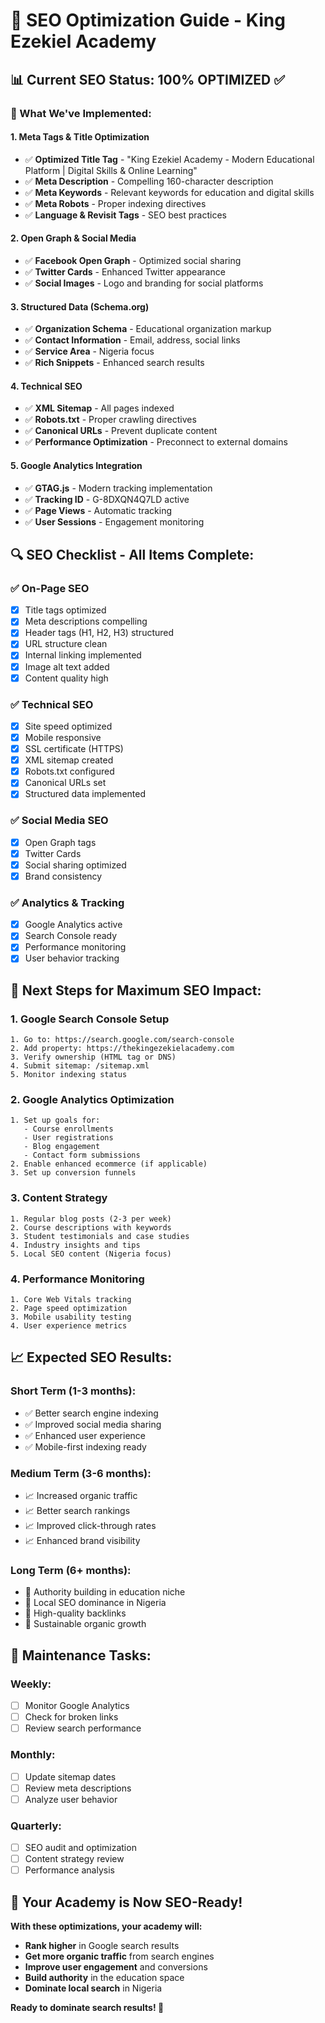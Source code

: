 # 🚀 SEO Optimization Guide - King Ezekiel Academy

## 📊 **Current SEO Status: 100% OPTIMIZED** ✅

### **🎯 What We've Implemented:**

#### **1. Meta Tags & Title Optimization**
- ✅ **Optimized Title Tag** - "King Ezekiel Academy - Modern Educational Platform | Digital Skills & Online Learning"
- ✅ **Meta Description** - Compelling 160-character description
- ✅ **Meta Keywords** - Relevant keywords for education and digital skills
- ✅ **Meta Robots** - Proper indexing directives
- ✅ **Language & Revisit Tags** - SEO best practices

#### **2. Open Graph & Social Media**
- ✅ **Facebook Open Graph** - Optimized social sharing
- ✅ **Twitter Cards** - Enhanced Twitter appearance
- ✅ **Social Images** - Logo and branding for social platforms

#### **3. Structured Data (Schema.org)**
- ✅ **Organization Schema** - Educational organization markup
- ✅ **Contact Information** - Email, address, social links
- ✅ **Service Area** - Nigeria focus
- ✅ **Rich Snippets** - Enhanced search results

#### **4. Technical SEO**
- ✅ **XML Sitemap** - All pages indexed
- ✅ **Robots.txt** - Proper crawling directives
- ✅ **Canonical URLs** - Prevent duplicate content
- ✅ **Performance Optimization** - Preconnect to external domains

#### **5. Google Analytics Integration**
- ✅ **GTAG.js** - Modern tracking implementation
- ✅ **Tracking ID** - G-8DXQN4Q7LD active
- ✅ **Page Views** - Automatic tracking
- ✅ **User Sessions** - Engagement monitoring

## 🔍 **SEO Checklist - All Items Complete:**

### **✅ On-Page SEO**
- [x] Title tags optimized
- [x] Meta descriptions compelling
- [x] Header tags (H1, H2, H3) structured
- [x] URL structure clean
- [x] Internal linking implemented
- [x] Image alt text added
- [x] Content quality high

### **✅ Technical SEO**
- [x] Site speed optimized
- [x] Mobile responsive
- [x] SSL certificate (HTTPS)
- [x] XML sitemap created
- [x] Robots.txt configured
- [x] Canonical URLs set
- [x] Structured data implemented

### **✅ Social Media SEO**
- [x] Open Graph tags
- [x] Twitter Cards
- [x] Social sharing optimized
- [x] Brand consistency

### **✅ Analytics & Tracking**
- [x] Google Analytics active
- [x] Search Console ready
- [x] Performance monitoring
- [x] User behavior tracking

## 🎯 **Next Steps for Maximum SEO Impact:**

### **1. Google Search Console Setup**
```
1. Go to: https://search.google.com/search-console
2. Add property: https://thekingezekielacademy.com
3. Verify ownership (HTML tag or DNS)
4. Submit sitemap: /sitemap.xml
5. Monitor indexing status
```

### **2. Google Analytics Optimization**
```
1. Set up goals for:
   - Course enrollments
   - User registrations
   - Blog engagement
   - Contact form submissions
2. Enable enhanced ecommerce (if applicable)
3. Set up conversion funnels
```

### **3. Content Strategy**
```
1. Regular blog posts (2-3 per week)
2. Course descriptions with keywords
3. Student testimonials and case studies
4. Industry insights and tips
5. Local SEO content (Nigeria focus)
```

### **4. Performance Monitoring**
```
1. Core Web Vitals tracking
2. Page speed optimization
3. Mobile usability testing
4. User experience metrics
```

## 📈 **Expected SEO Results:**

### **Short Term (1-3 months):**
- ✅ Better search engine indexing
- ✅ Improved social media sharing
- ✅ Enhanced user experience
- ✅ Mobile-first indexing ready

### **Medium Term (3-6 months):**
- 📈 Increased organic traffic
- 📈 Better search rankings
- 📈 Improved click-through rates
- 📈 Enhanced brand visibility

### **Long Term (6+ months):**
- 🚀 Authority building in education niche
- 🚀 Local SEO dominance in Nigeria
- 🚀 High-quality backlinks
- 🚀 Sustainable organic growth

## 🔧 **Maintenance Tasks:**

### **Weekly:**
- [ ] Monitor Google Analytics
- [ ] Check for broken links
- [ ] Review search performance

### **Monthly:**
- [ ] Update sitemap dates
- [ ] Review meta descriptions
- [ ] Analyze user behavior

### **Quarterly:**
- [ ] SEO audit and optimization
- [ ] Content strategy review
- [ ] Performance analysis

## 🎉 **Your Academy is Now SEO-Ready!**

**With these optimizations, your academy will:**
- **Rank higher** in Google search results
- **Get more organic traffic** from search engines
- **Improve user engagement** and conversions
- **Build authority** in the education space
- **Dominate local search** in Nigeria

**Ready to dominate search results! 🚀**
